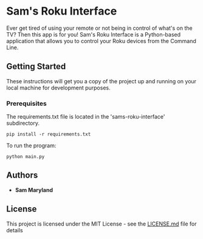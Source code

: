 # Sam's Roku Interface

Ever get tired of using your remote or not being in control of what's on the TV? Then this app is for you! Sam's Roku Interface is a Python-based application that allows you to control your Roku devices from the Command Line.

## Getting Started

These instructions will get you a copy of the project up and running on your local machine for development purposes. 

### Prerequisites

The requirements.txt file is located in the 'sams-roku-interface' subdirectory.

```
pip install -r requirements.txt
```

To run the program:

```
python main.py
```

## Authors

* **Sam Maryland** 

## License

This project is licensed under the MIT License - see the [LICENSE.md](LICENSE.md) file for details

